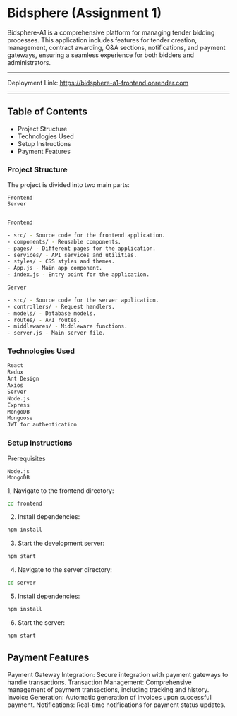 # Bidsphere (Assignment 1)

Bidsphere-A1 is a comprehensive platform for managing tender bidding processes. This application includes features for tender creation, management, contract awarding, Q&A sections, notifications, and payment gateways, ensuring a seamless experience for both bidders and administrators.

<hr>

Deployment Link: https://bidsphere-a1-frontend.onrender.com

<hr>


## Table of Contents

- Project Structure
- Technologies Used
- Setup Instructions
- Payment Features

### Project Structure
The project is divided into two main parts:

```JS
Frontend
Server
```

```bash

Frontend

- src/ - Source code for the frontend application.
- components/ - Reusable components.
- pages/ - Different pages for the application.
- services/ - API services and utilities.
- styles/ - CSS styles and themes.
- App.js - Main app component.
- index.js - Entry point for the application.

Server

- src/ - Source code for the server application.
- controllers/ - Request handlers.
- models/ - Database models.
- routes/ - API routes.
- middlewares/ - Middleware functions.
- server.js - Main server file.
```

### Technologies Used

```md
React
Redux
Ant Design
Axios
Server
Node.js
Express
MongoDB
Mongoose
JWT for authentication
```

### Setup Instructions

Prerequisites

```
Node.js
MongoDB
```
1, Navigate to the frontend directory:

```bash
cd frontend
```

2. Install dependencies:

```bash
npm install
```

3. Start the development server:

```bash
npm start
```

4. Navigate to the server directory:

```bash
cd server
```

5. Install dependencies:

```bash
npm install
```

6. Start the server:

```bash
npm start
```

## Payment Features

Payment Gateway Integration: Secure integration with payment gateways to handle transactions.
Transaction Management: Comprehensive management of payment transactions, including tracking and history.
Invoice Generation: Automatic generation of invoices upon successful payment.
Notifications: Real-time notifications for payment status updates.
